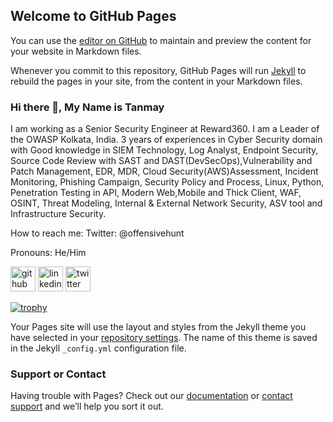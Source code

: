## Welcome to GitHub Pages

You can use the [editor on GitHub](https://github.com/Off3nsiv3huNt/Tanmay_Bhattacharjee/edit/gh-pages/index.md) to maintain and preview the content for your website in Markdown files.

Whenever you commit to this repository, GitHub Pages will run [Jekyll](https://jekyllrb.com/) to rebuild the pages in your site, from the content in your Markdown files.

### Hi there 👋, My Name is Tanmay

I am working as a Senior Security Engineer at Reward360. I am a Leader of the OWASP Kolkata, India. 3 years of experiences in Cyber Security domain with Good knowledge in SIEM Technology, Log Analyst, Endpoint Security, Source Code Review with SAST and DAST(DevSecOps),Vulnerability and Patch Management, EDR, MDR, Cloud Security(AWS)Assessment, Incident Monitoring, Phishing Campaign, Security Policy and Process, Linux, Python, Penetration Testing in API, Modern Web,Mobile and Thick Client, WAF, OSINT, Threat Modeling, Internal & External Network Security, ASV tool and Infrastructure Security.

How to reach me: Twitter: @offensivehunt

Pronouns: He/Him

[<img src='https://cdn.jsdelivr.net/npm/simple-icons@3.0.1/icons/github.svg' alt='github' height='40'>](https://github.com/Off3nsiv3huNt)  [<img src='https://cdn.jsdelivr.net/npm/simple-icons@3.0.1/icons/linkedin.svg' alt='linkedin' height='40'>](https://www.linkedin.com/in/peaceonmind/) [<img src='https://cdn.jsdelivr.net/npm/simple-icons@3.0.1/icons/twitter.svg' alt='twitter' height='40'>](https://twitter.com/offensivehunt_)  


[![trophy](https://github-profile-trophy.vercel.app/?username=Off3nsiv3huNt)](https://github.com/ryo-ma/github-profile-trophy)


Your Pages site will use the layout and styles from the Jekyll theme you have selected in your [repository settings](https://github.com/Off3nsiv3huNt/Tanmay_Bhattacharjee/settings/pages). The name of this theme is saved in the Jekyll `_config.yml` configuration file.

### Support or Contact

Having trouble with Pages? Check out our [documentation](https://docs.github.com/categories/github-pages-basics/) or [contact support](https://support.github.com/contact) and we’ll help you sort it out.
